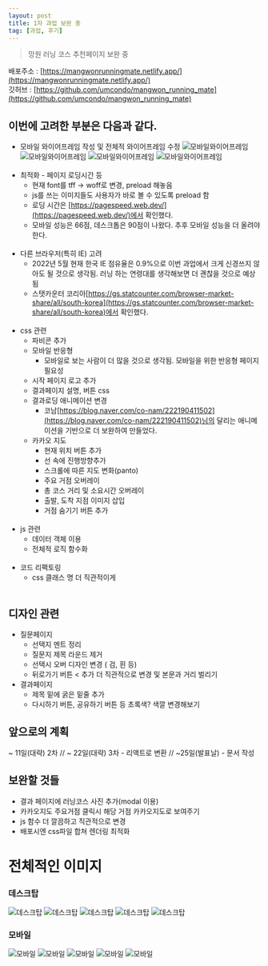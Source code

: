 ```yaml
---
layout: post
title: 1차 과업 보완 중
tag: [과업, 후기]
---
```


> 망원 러닝 코스 추천페이지 보완 중

배포주소 : [https://mangwonrunningmate.netlify.app/](https://mangwonrunningmate.netlify.app/)<br>
깃허브 : [https://github.com/umcondo/mangwon_running_mate](https://github.com/umcondo/mangwon_running_mate)

## 이번에 고려한 부분은 다음과 같다.

- 모바일 와이어프레임 작성 및 전체적 와이어프레임 수정
  ![모바일와이어프레임](../images/5-9-1st_task_2nd/와이어프레임_모바일1.JPG)
  ![모바일와이어프레임](../images/5-9-1st_task_2nd/와이어프레임_모바일2.JPG)
  ![모바일와이어프레임](../images/5-9-1st_task_2nd/와이어프레임_모바일3.JPG)
  ![모바일와이어프레임](../images/5-9-1st_task_2nd/와이어프레임_모바일4.JPG)
  <br><br>
- 최적화 - 페이지 로딩시간 등
  - 현재 font를 tff -> woff로 변경, preload 해놓음
  - js를 쓰는 이미지들도 사용자가 바로 볼 수 있도록 preload 함
  - 로딩 시간은 [https://pagespeed.web.dev/](https://pagespeed.web.dev/)에서 확인했다.
  - 모바일 성능은 66점, 데스크톱은 90점이 나왔다. 추후 모바일 성능을 더 올려야한다.
    <br><br>
- 다른 브라우저(특히 IE) 고려
  - 2022년 5월 현재 한국 IE 점유율은 0.9%으로 이번 과업에서 크게 신경쓰지 않아도 될 것으로 생각됨. 러닝 하는 연령대를 생각해보면 더 괜찮을 것으로 예상됨
  - 스탯카운터 코리아[https://gs.statcounter.com/browser-market-share/all/south-korea](https://gs.statcounter.com/browser-market-share/all/south-korea)에서 확인했다.
    <br><br>
- css 관련
  - 파비콘 추가
  - 모바일 반응형
    - 모바일로 보는 사람이 더 많을 것으로 생각됨. 모바일을 위한 반응형 페이지 필요성
  - 시작 페이지 로고 추가
  - 결과페이지 설명, 버튼 css
  - 결과로딩 애니메이션 변경
    - 코남[https://blog.naver.com/co-nam/222190411502](https://blog.naver.com/co-nam/222190411502)님의 달리는 애니메이션을 기반으로 더 보완하여 만들었다.
  - 카카오 지도
    - 현재 위치 버튼 추가
    - 선 속에 진행방향추가
    - 스크롤에 따른 지도 변화(panto)
    - 주요 거점 오버레이
    - 총 코스 거리 및 소요시간 오버레이
    - 출발, 도착 지점 이미지 삽입
    - 거점 숨기기 버튼 추가
      <br><br>
- js 관련
  - 데이터 객체 이용
  - 전체적 로직 함수화
    <br><br>
- 코드 리팩토링
  - css 클래스 명 더 직관적이게
    <br><br>

## 디자인 관련

- 질문페이지
  - 선택지 멘트 정리
  - 질문지 제목 라운드 제거
  - 선택시 오버 디자인 변경 ( 검, 흰 등)
  - 뒤로가기 버튼 < 추가 더 직관적으로 변경 및 본문과 거리 벌리기
- 결과페이지
  - 제목 밑에 굵은 밑줄 추가
  - 다시하기 버튼, 공유하기 버튼 등 초록색? 색깔 변경해보기

## 앞으로의 계획

~ 11일(대략) 2차 // ~ 22일(대략) 3차 - 리액트로 변환 // ~25일(발표날) - 문서 작성

## 보완할 것들

- 결과 페이지에 러닝코스 사진 추가(modal 이용)
- 카카오지도 주요거점 클릭시 해당 거점 카카오지도로 보여주기
- js 함수 더 깔끔하고 직관적으로 변경
- 배포시엔 css파일 합쳐 렌더링 최적화

# 전체적인 이미지

### 데스크탑

![데스크탑](../images/5-9-1st_task_2nd/데스크탑1.JPG)
![데스크탑](../images/5-9-1st_task_2nd/데스크탑2.JPG)
![데스크탑](../images/5-9-1st_task_2nd/데스크탑3.JPG)
![데스크탑](../images/5-9-1st_task_2nd/데스크탑4.JPG)
![데스크탑](../images/5-9-1st_task_2nd/데스크탑5.JPG)

### 모바일

![모바일](../images/5-9-1st_task_2nd/모바일1.JPG)
![모바일](../images/5-9-1st_task_2nd/모바일2.JPG)
![모바일](../images/5-9-1st_task_2nd/모바일3.JPG)
![모바일](../images/5-9-1st_task_2nd/모바일4.JPG)
![모바일](../images/5-9-1st_task_2nd/모바일5.JPG)
